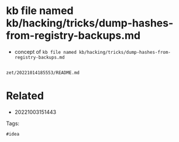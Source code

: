 # kb file named kb/hacking/tricks/dump-hashes-from-registry-backups.md

- concept of `kb file named kb/hacking/tricks/dump-hashes-from-registry-backups.md`

```
```

` zet/20221014185553/README.md `

# Related

- 20221003151443

Tags:

    #idea

